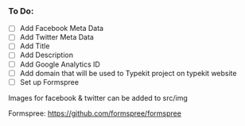 ### To Do:

- [ ] Add Facebook Meta Data
- [ ] Add Twitter Meta Data
- [ ] Add Title
- [ ] Add Description
- [ ] Add Google Analytics ID
- [ ] Add domain that will be used to Typekit project on typekit website
- [ ] Set up Formspree

Images for facebook & twitter can be added to src/img

Formspree: https://github.com/formspree/formspree
